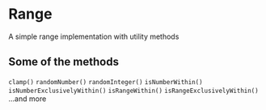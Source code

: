 # Range
A simple range implementation with utility methods

## Some of the methods
`clamp()`
`randomNumber()`
`randomInteger()`
`isNumberWithin()`
`isNumberExclusivelyWithin()`
`isRangeWithin()`
`isRangeExclusivelyWithin()`
...and more